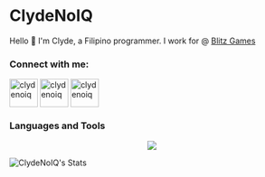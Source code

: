 # ClydeNoIQ
Hello 👋 I'm Clyde, a Filipino programmer. I work for @ [Blitz Games](https://github.com/PlayBlitzGg)

<h3 align="left">Connect with me:</h3>
<p align="left">
<a href="https://x.com/ClydeNoIQ" target="blank"><img align="center" src="https://skillicons.dev/icons?i=twitter" alt="clydenoiq" height="50" width="50" /></a>
<a href="https://www.youtube.com/@ClydeNoIQ" target="blank"><img align="center" src="https://raw.githubusercontent.com/rahuldkjain/github-profile-readme-generator/master/src/images/icons/Social/youtube.svg" alt="clydenoiq" height="50" width="50" /></a>
<a href="https://mixedmc.com/discord" target="blank"><img align="center" src="https://skillicons.dev/icons?i=discord" alt="clydenoiq" height="50" width="50" /></a>
</p>

### Languages and Tools

<p align="center">
  <a href="https://skillicons.dev">
    <img src="https://skillicons.dev/icons?i=php,js,ts,java,css,html,kubernetes,grafana,redis,vscode,phpstorm&perline=7" />
  </a>
</p>

![ClydeNoIQ's Stats](https://github-readme-stats.vercel.app/api?username=ClydeNoIQ&theme=midnight-purple&show_icons=true&hide_border=true&count_private=true)
<!--
